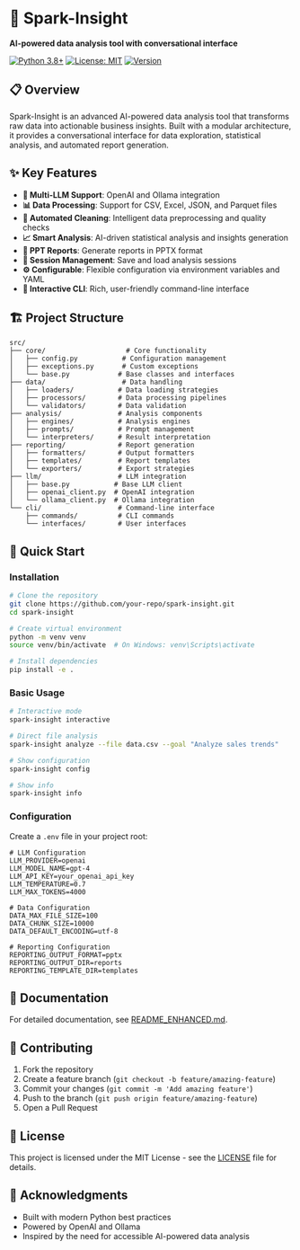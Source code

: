 # 🚀 Spark-Insight

**AI-powered data analysis tool with conversational interface**

[![Python 3.8+](https://img.shields.io/badge/python-3.8+-blue.svg)](https://www.python.org/downloads/)
[![License: MIT](https://img.shields.io/badge/License-MIT-yellow.svg)](https://opensource.org/licenses/MIT)
[![Version](https://img.shields.io/badge/version-0.2.0-blue.svg)](https://github.com/your-repo/spark-insight)

## 📋 Overview

Spark-Insight is an advanced AI-powered data analysis tool that transforms raw data into actionable business insights. Built with a modular architecture, it provides a conversational interface for data exploration, statistical analysis, and automated report generation.

## ✨ Key Features

- **🤖 Multi-LLM Support**: OpenAI and Ollama integration
- **📊 Data Processing**: Support for CSV, Excel, JSON, and Parquet files
- **🧹 Automated Cleaning**: Intelligent data preprocessing and quality checks
- **📈 Smart Analysis**: AI-driven statistical analysis and insights generation
- **📄 PPT Reports**: Generate reports in PPTX format
- **💾 Session Management**: Save and load analysis sessions
- **⚙️ Configurable**: Flexible configuration via environment variables and YAML
- **🎯 Interactive CLI**: Rich, user-friendly command-line interface

## 🏗️ Project Structure

```
src/
├── core/                    # Core functionality
│   ├── config.py           # Configuration management
│   ├── exceptions.py       # Custom exceptions
│   └── base.py            # Base classes and interfaces
├── data/                   # Data handling
│   ├── loaders/           # Data loading strategies
│   ├── processors/        # Data processing pipelines
│   └── validators/        # Data validation
├── analysis/              # Analysis components
│   ├── engines/           # Analysis engines
│   ├── prompts/           # Prompt management
│   └── interpreters/      # Result interpretation
├── reporting/             # Report generation
│   ├── formatters/        # Output formatters
│   ├── templates/         # Report templates
│   └── exporters/         # Export strategies
├── llm/                   # LLM integration
│   ├── base.py           # Base LLM client
│   ├── openai_client.py  # OpenAI integration
│   └── ollama_client.py  # Ollama integration
└── cli/                   # Command-line interface
    ├── commands/          # CLI commands
    └── interfaces/        # User interfaces
```

## 🚀 Quick Start

### Installation

```bash
# Clone the repository
git clone https://github.com/your-repo/spark-insight.git
cd spark-insight

# Create virtual environment
python -m venv venv
source venv/bin/activate  # On Windows: venv\Scripts\activate

# Install dependencies
pip install -e .
```

### Basic Usage

```bash
# Interactive mode
spark-insight interactive

# Direct file analysis
spark-insight analyze --file data.csv --goal "Analyze sales trends"

# Show configuration
spark-insight config

# Show info
spark-insight info
```

### Configuration

Create a `.env` file in your project root:

```env
# LLM Configuration
LLM_PROVIDER=openai
LLM_MODEL_NAME=gpt-4
LLM_API_KEY=your_openai_api_key
LLM_TEMPERATURE=0.7
LLM_MAX_TOKENS=4000

# Data Configuration
DATA_MAX_FILE_SIZE=100
DATA_CHUNK_SIZE=10000
DATA_DEFAULT_ENCODING=utf-8

# Reporting Configuration
REPORTING_OUTPUT_FORMAT=pptx
REPORTING_OUTPUT_DIR=reports
REPORTING_TEMPLATE_DIR=templates
```

## 📖 Documentation

For detailed documentation, see [README_ENHANCED.md](README_ENHANCED.md).

## 🤝 Contributing

1. Fork the repository
2. Create a feature branch (`git checkout -b feature/amazing-feature`)
3. Commit your changes (`git commit -m 'Add amazing feature'`)
4. Push to the branch (`git push origin feature/amazing-feature`)
5. Open a Pull Request

## 📄 License

This project is licensed under the MIT License - see the [LICENSE](LICENSE) file for details.

## 🙏 Acknowledgments

- Built with modern Python best practices
- Powered by OpenAI and Ollama
- Inspired by the need for accessible AI-powered data analysis 